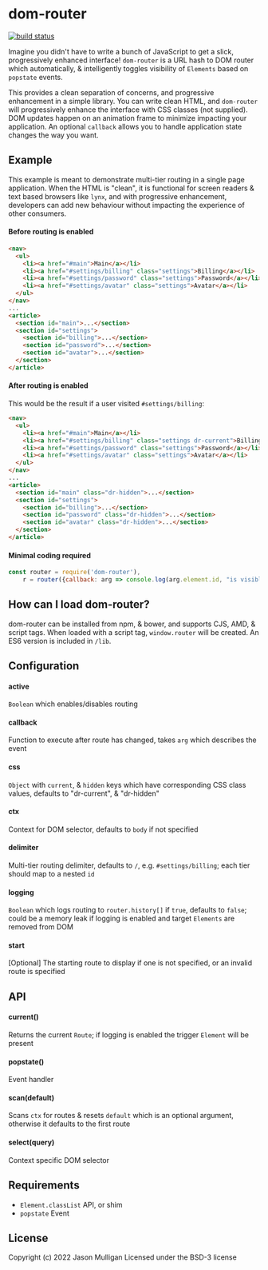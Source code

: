 # dom-router

[![build status](https://secure.travis-ci.org/avoidwork/dom-router.svg)](http://travis-ci.org/avoidwork/dom-router)

Imagine you didn't have to write a bunch of JavaScript to get a slick, progressively enhanced interface! `dom-router`
is a URL hash to DOM router which automatically, & intelligently toggles visibility of `Elements` based on `popstate`
events.

This provides a clean separation of concerns, and progressive enhancement in a simple library. You can write clean HTML,
and `dom-router` will progressively enhance the interface with CSS classes (not supplied). DOM updates happen on an
animation frame to minimize impacting your application. An optional `callback` allows you to handle application
state changes the way you want.

## Example
This example is meant to demonstrate multi-tier routing in a single page application. When the HTML is "clean", it is
functional for screen readers & text based browsers like `lynx`, and with progressive enhancement, developers can add
new behaviour without impacting the experience of other consumers.

#### Before routing is enabled
```html
<nav>
  <ul>
    <li><a href="#main">Main</a></li>
    <li><a href="#settings/billing" class="settings">Billing</a></li>
    <li><a href="#settings/password" class="settings">Password</a></li>
    <li><a href="#settings/avatar" class="settings">Avatar</a></li>
  </ul>
</nav>
...
<article>
  <section id="main">...</section>
  <section id="settings">
    <section id="billing">...</section>
    <section id="password">...</section>
    <section id="avatar">...</section>
  </section>
</article>
```

#### After routing is enabled
This would be the result if a user visited `#settings/billing`:

```html
<nav>
  <ul>
    <li><a href="#main">Main</a></li>
    <li><a href="#settings/billing" class="settings dr-current">Billing</a></li>
    <li><a href="#settings/password" class="settings">Password</a></li>
    <li><a href="#settings/avatar" class="settings">Avatar</a></li>
  </ul>
</nav>
...
<article>
  <section id="main" class="dr-hidden">...</section>
  <section id="settings">
    <section id="billing">...</section>
    <section id="password" class="dr-hidden">...</section>
    <section id="avatar" class="dr-hidden">...</section>
  </section>
</article>
```

#### Minimal coding required
```javascript
const router = require('dom-router'),
    r = router({callback: arg => console.log(arg.element.id, "is visible")});
```

## How can I load dom-router?
dom-router can be installed from npm, & bower, and supports CJS, AMD, & script tags.
When loaded with a script tag, `window.router` will be created. An ES6 version is included in `/lib`.

## Configuration
#### active
`Boolean` which enables/disables routing

#### callback
Function to execute after route has changed, takes `arg` which describes the event

#### css
`Object` with `current`, & `hidden` keys which have corresponding CSS class values, defaults to "dr-current", & "dr-hidden"

#### ctx
Context for DOM selector, defaults to `body` if not specified

#### delimiter
Multi-tier routing delimiter, defaults to `/`, e.g. `#settings/billing`; each tier should map to a nested `id`

#### logging
`Boolean` which logs routing to `router.history[]` if `true`, defaults to `false`; could be a memory leak if logging is enabled and target `Elements` are removed from DOM

#### start
[Optional] The starting route to display if one is not specified, or an invalid route is specified

## API
#### current()
Returns the current `Route`; if logging is enabled the trigger `Element` will be present

#### popstate()
Event handler

#### scan(default)
Scans `ctx` for routes & resets `default` which is an optional argument, otherwise it defaults to the first route

#### select(query)
Context specific DOM selector


## Requirements
- `Element.classList` API, or shim
- `popstate` Event

## License
Copyright (c) 2022 Jason Mulligan
Licensed under the BSD-3 license
